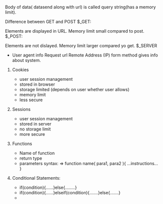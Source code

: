 Body of data( datasend along with url) is called query string(has a memory limit).

Difference between GET and POST $_GET:

Elements are displayed in URL.
Memory limit small compared to post.
$_POST:

Elements are not dislayed.
Memory limit larger compared yo get.
$_SERVER

- User agent info
    Request url
    Remote Address (IP)
    form method
    gives info about system.

1. Cookies
    - user session management
    - stored in browser
    - storage limited (depends on user whether user allows)
    - memory limit
    - less secure
2. Sessions
    - user session management
    - stored in server
    - no storage limit
    - more secure

3. Functions
    - Name of function
    - return type
    - parameters
    syntax: =>  function name( para1, para2 ){ ...instructions... }

4. Conditional Statements:
    - if(condition){......}else{........}
    - if(condition){......}elseif(condition){.......}else{.......}
    - 